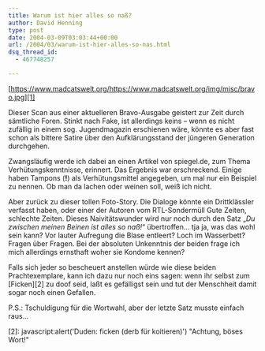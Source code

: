 ```yaml
---
title: Warum ist hier alles so naß?
author: David Henning
type: post
date: 2004-03-09T03:03:44+00:00
url: /2004/03/warum-ist-hier-alles-so-nas.html
dsq_thread_id:
  - 467748257

---
```

[https://www.madcatswelt.org/https://www.madcatswelt.org/img/misc/bravo.jpg][1]

Dieser Scan aus einer aktuelleren Bravo-Ausgabe geistert zur Zeit durch sämtliche Foren. Stinkt nach Fake, ist allerdings keins &#8211; wenn es nicht zufällig in einem sog. Jugendmagazin erschienen wäre, könnte es aber fast schon als bittere Satire über den Aufklärungsstand der jüngeren Generation durchgehen.
  
Zwangsläufig werde ich dabei an einen Artikel von spiegel.de, zum Thema Verhütungskenntnisse, erinnert. Das Ergebnis war erschreckend. Einige haben Tampons (**!**) als Verhütungsmittel angegeben, um mal nur ein Beispiel zu nennen. Ob man da lachen oder weinen soll, weiß ich nicht.
  
Aber zurück zu dieser tollen Foto-Story. Die Dialoge könnte ein Drittklässler verfasst haben, oder einer der Autoren vom RTL-Sondermüll Gute Zeiten, schlechte Zeiten. Dieses Naivitätswunder wird nur noch durch den Satz &#8222;_Du zwischen meinen Beinen ist alles so naß!_&#8220; übertroffen&#8230; tja ja, was das wohl sein kann? Vor lauter Aufregung die Blase entleert? Loch im Wasserbett? Fragen über Fragen. Bei der absoluten Unkenntnis der beiden frage ich mich allerdings ernsthaft woher sie Kondome kennen?

Falls sich jeder so bescheuert anstellen würde wie diese beiden Prachtexemplare, kann ich dazu nur noch eins sagen: wenn ihr selbst zum [Ficken][2] zu doof seid, laßt es gefälligst sein und tut der Menschheit damit sogar noch einen Gefallen.

P.S.: Tschuldigung für die Wortwahl, aber der letzte Satz musste einfach raus&#8230;

 [1]: https://www.madcatswelt.org/wp-content/uploads/bravo.jpg
 [2]: javascript:alert(&apos;Duden: ficken (derb für koitieren)&apos;) "Achtung, böses Wort!"